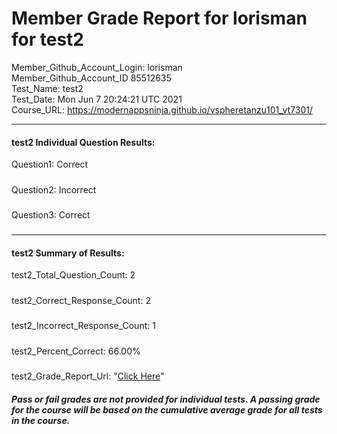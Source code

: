 # Member Grade Report for lorisman for test2  
   
Member_Github_Account_Login: lorisman  
Member_Github_Account_ID 85512635  
Test_Name: test2  
Test_Date: Mon Jun  7 20:24:21 UTC 2021  
Course_URL: https://modernappsninja.github.io/vspheretanzu101_vt7301/  
   
---  
#### test2 Individual Question Results:  
Question1: Correct  
#####  
Question2: Incorrect  
#####  
Question3: Correct  
#####  
---  
#### test2 Summary of Results:  
test2_Total_Question_Count: 2  
#####  
test2_Correct_Response_Count: 2  
#####  
test2_Incorrect_Response_Count: 1  
#####  
test2_Percent_Correct: 66.00%  
#####  
test2_Grade_Report_Url: "[Click Here](https://github.com/modernappsninjas/lorisman/blob/main/static/userdata/courses/vspheretanzu101_vt7301/grade_report.pr759.test2.md)"
##### Pass or fail grades are not provided for individual tests. A passing grade for the course will be based on the cumulative average grade for all tests in the course.  

